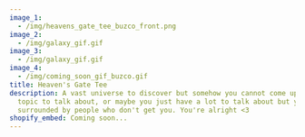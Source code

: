 ```yaml
---
image_1:
  - /img/heavens_gate_tee_buzco_front.png
image_2:
  - /img/galaxy_gif.gif
image_3:
  - /img/galaxy_gif.gif
image_4:
  - /img/coming_soon_gif_buzco.gif
title: Heaven's Gate Tee
description: A vast universe to discover but somehow you cannot come up with a
  topic to talk about, or maybe you just have a lot to talk about but you're
  surrounded by people who don't get you. You're alright <3
shopify_embed: Coming soon...
---
```

